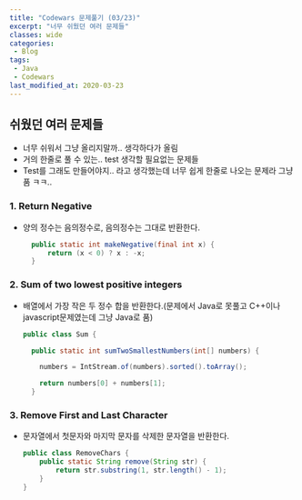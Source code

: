 ```yaml
---
title: "Codewars 문제풀기 (03/23)"
excerpt: "너무 쉬웠던 여러 문제들"
classes: wide
categories:
 - Blog
tags:
 - Java
 - Codewars
last_modified_at: 2020-03-23
---
```




## 쉬웠던 여러 문제들

* 너무 쉬워서 그냥 올리지말까.. 생각하다가  올림
* 거의 한줄로 풀 수 있는.. test 생각할 필요없는 문제들
* Test를 그래도 만들어야지.. 라고 생각했는데 너무 쉽게 한줄로 나오는 문제라 그냥 품 ㅋㅋ..

### 1. Return Negative

* 양의 정수는 음의정수로, 음의정수는 그대로 반환한다.

  ```java
    public static int makeNegative(final int x) {
        return (x < 0) ? x : -x; 
    }
  ```



### 2. Sum of two lowest positive integers

* 배열에서 가장 작은 두 정수 합을 반환한다.(문제에서 Java로 못풀고 C++이나 javascript문제였는데 그냥 Java로 품)

  ```java
  public class Sum {
  
    public static int sumTwoSmallestNumbers(int[] numbers) {
  
      numbers = IntStream.of(numbers).sorted().toArray();
  
      return numbers[0] + numbers[1];
    }
  ```



### 3. Remove First and Last Character

* 문자열에서 첫문자와 마지막 문자를 삭제한 문자열을 반환한다.

  ```java
  public class RemoveChars {
      public static String remove(String str) {
          return str.substring(1, str.length() - 1);
      }
  }
  ```





